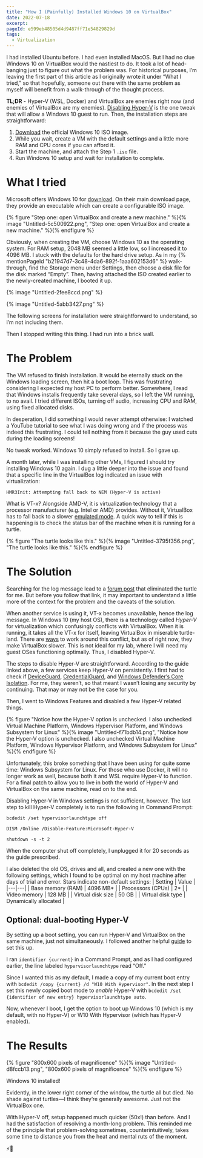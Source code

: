 ```yaml
---
title: "How I (Painfully) Installed Windows 10 on VirtualBox"
date: 2022-07-18
excerpt: 
pageId: e599eb48505d4d9487ff71e54829829d
tags:
  - Virtualization
---
```


I had installed Ubuntu before. I had even installed MacOS. But I had no clue Windows 10 on VirtualBox would the nastiest to do. It took a lot of head-banging just to figure out what the problem was. For historical purposes, I’m leaving the first part of this article as I originally wrote it under “What I tried,” so that hopefully, someone out there with the same problem as myself will benefit from a walk-through of the thought process. 

**TL;DR** - Hyper-V (WSL, Docker) and VirtualBox are enemies right now (and enemies of VirtualBox are my enemies). [Disabling Hyper-V](https://forums.virtualbox.org/viewtopic.php?t=98642) is the one tweak that will allow a Windows 10 guest to run. Then, the installation steps are straightforward:

1. [Download](https://www.microsoft.com/en-us/software-download/windows10) the official Windows 10 ISO image.
1. While you wait, create a VM with the default settings and a little more RAM and CPU cores if you can afford it.
1. Start the machine, and attach the Step 1 `.iso` file.
1. Run Windows 10 setup and wait for installation to complete.

# What I tried

Microsoft offers Windows 10 for [download](https://www.microsoft.com/en-us/software-download/windows10). On their main download page, they provide an executable which can create a configurable ISO image. 

{% figure "Step one: open VirtualBox and create a new machine." %}{% image "Untitled-5c500922.png", "Step one: open VirtualBox and create a new machine." %}{% endfigure %}

Obviously, when creating the VM, choose Windows 10 as the operating system. For RAM setup, 2048 MB seemed a little low, so I increased it to 4096 MB. I stuck with the defaults for the hard drive setup. As in my {% mentionPageId "b21947d7-3c48-4da6-892f-1aaa602153d6" %} walk-through, find the Storage menu under Settings, then choose a disk file for the disk marked “Empty”. Then, having attached the ISO created earlier to the newly-created machine, I booted it up.

{% image "Untitled-2fee8ccd.png" %}

{% image "Untitled-5abb3427.png" %}

The following screens for installation were straightforward to understand, so I’m not including them.

Then I stopped writing this thing. I had run into a brick wall. 

# The Problem

The VM refused to finish installation. It would be eternally stuck on the Windows loading screen, then hit a boot loop. This was frustrating considering I expected my host PC to perform better. Somewhere, I read that Windows installs frequently take several days, so I left the VM running, to no avail. I tried different ISOs, turning off audio, increasing CPU and RAM, using fixed allocated disks.

In desperation, I did something I would never attempt otherwise: I watched a YouTube tutorial to see what I was doing wrong and if the process was indeed this frustrating. I could tell nothing from it because the guy used cuts during the loading screens!

No tweak worked. Windows 10 simply refused to install. So I gave up. 

A month later, while I was installing other VMs, I figured I should try installing Windows 10 again. I dug a little deeper into the issue and found that a specific line in the VirtualBox log indicated an issue with virtualization: 

```plain text
HMR3Init: Attempting fall back to NEM (Hyper-V is active)
```

What is VT-x? Alongside AMD-V, it is virtualization technology that a processor manufacturer (e.g. Intel or AMD) provides. Without it, VirtualBox has to fall back to a slower [emulated mode](https://www.reddit.com/r/virtualbox/comments/tcvtlr/comment/iaw1v57/?utm_source=share&utm_medium=web2x&context=3). A quick way to tell if this is happening is to check the status bar of the machine when it is running for a turtle. 

{% figure "The turtle looks like this." %}{% image "Untitled-3795f356.png", "The turtle looks like this." %}{% endfigure %}

# The Solution

Searching for the log message lead to a [forum post](https://forums.virtualbox.org/viewtopic.php?t=98642) that eliminated the turtle for me. But before you follow that link, it may important to understand a little more of the context for the problem and the caveats of the solution. 

When another service is using it, VT-x becomes unavailable, hence the log message. In Windows 10 (my host OS), there is a technology called *Hyper-V* for virtualization which confusingly conflicts with VirtualBox. When it is running, it takes all the VT-x for itself, leaving VirtualBox in miserable turtle-land. There are [ways](https://www.how2shout.com/how-to/use-virtualbox-and-hyper-v-together-on-windows-10.html) to work around this conflict, but as of right now, they make VirtualBox slower. This is not ideal for my lab, where I will need my guest OSes functioning optimally. Thus, I disabled Hyper-V. 

The steps to disable Hyper-V are straightforward. According to the guide linked above, a few services keep Hyper-V on persistently. I first had to check if [DeviceGuard](https://www.tenforums.com/tutorials/68913-enable-disable-device-guard-windows-10-a.html), [CredentialGuard](https://www.minitool.com/news/disable-credential-guard.html), and [Windows Defender’s Core Isolation](https://www.thewindowsclub.com/core-isolation-and-memory-integrity-in-windows-10). For me, they weren’t, so that meant I wasn’t losing any security by continuing. That may or may not be the case for you.

Then, I went to Windows Features and disabled a few Hyper-V related things.

{% figure "Notice how the Hyper-V option is unchecked. I also unchecked Virtual Machine Platform, Windows Hypervisor Platform, and Windows Subsystem for Linux" %}{% image "Untitled-f71bdb14.png", "Notice how the Hyper-V option is unchecked. I also unchecked Virtual Machine Platform, Windows Hypervisor Platform, and Windows Subsystem for Linux" %}{% endfigure %}

Unfortunately, this broke something that I have been using for quite some time: Windows Subsystem for Linux. For those who use Docker, it will no longer work as well, because both it and WSL require Hyper-V to function. For a final patch to allow you to live in both the world of Hyper-V and VirtualBox on the same machine, read on to the end.

Disabling Hyper-V in Windows settings is not sufficient, however. The last step to kill Hyper-V completely is to run the following in Command Prompt:

```plain text
bcdedit /set hypervisorlaunchtype off

DISM /Online /Disable-Feature:Microsoft-Hyper-V

shutdown -s -t 2
```

When the computer shut off completely, I unplugged it for 20 seconds as the guide prescribed. 

I also deleted the old OS, drives and all, and created a new one with the following settings, which I found to be optimal on my host machine after days of trial and error. Stars indicate non-default settings:
| Setting | Value |
|---|---|
| Base memory (RAM) | 4096 MB* |
| Processors (CPUs) | 2* |
| Video memory | 128 MB |
| Virtual disk size | 50 GB |
| Virtual disk type | Dynamically allocated |

## Optional: dual-booting Hyper-V

By setting up a boot setting, you can run Hyper-V and VirtualBox on the same machine, just not simultaneously. I followed another helpful [guide](https://www.tenforums.com/tutorials/139405-run-hyper-v-virtualbox-vmware-same-computer.html) to set this up. 

I ran `identifier {current}` in a Command Prompt, and as I had configured earlier, the line labeled `hypervisorlaunchtype` read “Off.” 

Since I wanted this as my default, I made a copy of my current boot entry with `bcdedit /copy {current} /d "W10 With Hypervisor"`. In the next step I set this newly copied boot mode to *enable* Hyper-V with `bcdedit /set {identifier of new entry} hypervisorlaunchtype auto`. 

Now, whenever I boot, I get the option to boot up Windows 10 (which is my default, with no Hyper-V) or W10 With Hypervisor (which has Hyper-V enabled).

# The Results

{% figure "800x600 pixels of magnificence" %}{% image "Untitled-d8fccb13.png", "800x600 pixels of magnificence" %}{% endfigure %}

Windows 10 installed! 

Evidently, in the lower right corner of the window, the turtle all but died. No shade against turtles—I think they’re generally awesome. Just not the VirtualBox one.

With Hyper-V off, setup happened much quicker (50x!) than before. And I had the satisfaction of resolving a month-long problem. This reminded me of the principle that problem-solving sometimes, counterintuitively, takes some time to distance you from the heat and mental ruts of the moment. 

⚡🐢

